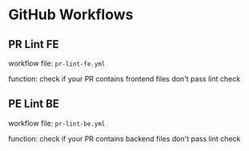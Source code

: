 # GitHub Workflows

## PR Lint FE
workflow file: `pr-lint-fe.yml`

function: check if your PR contains frontend files don't pass lint check

## PE Lint BE
workflow file: `pr-lint-be.yml`

function: check if your PR contains backend files don't pass lint check
